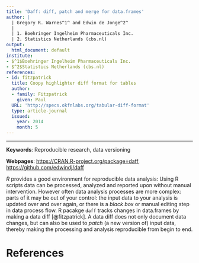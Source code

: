 ```yaml
---
title: 'Daff: diff, patch and merge for data.frames'
author: |
  | Gregory R. Warnes^1^ and Edwin de Jonge^2^
  |
  | 1. Boehringer Ingelheim Pharmaceuticals Inc.
  | 2. Statistics Netherlands (cbs.nl) 
output:
  html_document: default
institute:
- $^1$Boehringer Ingelheim Pharmaceuticals Inc.
- $^2$Statistics Netherlands (cbs.nl)
references:
- id: fitzpatrick
  title: Coopy highlighter diff format for tables
  author:
  - family: Fitzpatrick
    given: Paul
  URL: 'http://specs.okfnlabs.org/tabular-diff-format'
  type: article-journal
  issued:
    year: 2014
    month: 5
---
```


---

**Keywords**: Reproducible research, data versioning

**Webpages**: https://CRAN.R-project.org/package=daff, https://github.com/edwindj/daff

*R* provides a good environment for reproducible data analysis: Using R scripts data can be processed, analyzed and 
reported upon without manual intervention. However often data analysis processes are more complex: parts of it may be 
out of your control: the input data to your analysis is updated over and over again, or there is a _black box_ or manual 
editing step in data process flow. R pacakge `daff` tracks changes in data.frames by making a data diff [@fitzpatrick].
A data diff does not only document data changes, but can also be used to _patch_ (a new version of) input data, thereby
making the processing and analysis reproducible from begin to end. 

# References

